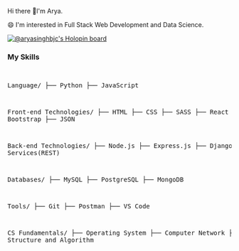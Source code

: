 Hi there 👋I'm Arya.

<!--
**ARYASINGHBJC/ARYASINGHBJC** is a ✨ _special_ ✨ repository because its `README.md` (this file) appears on your GitHub profile.

Here are some ideas to get you started:
-->
<section>
  <p>
   😄 I'm interested in Full Stack Web Development and Data Science.
  </p>
  
 [![@aryasinghbjc's Holopin board](https://holopin.me/aryasinghbjc)](https://holopin.io/@aryasinghbjc)
 
<h3>My Skills</h3>
<pre>

Language/
├── Python
├── JavaScript


Front-end Technologies/
├── HTML
├── CSS
├── SASS
├── React
├──  Bootstrap
├── JSON


Back-end Technologies/
├── Node.js
├── Express.js
├── Django
├── Web Services(REST)


Databases/
├── MySQL
├── PostgreSQL
├── MongoDB


Tools/
├── Git
├── Postman
├── VS Code


CS Fundamentals/
├── Operating System
├── Computer Network
├── Data Structure and Algorithm

 </pre>
<!--
- 👯 I’m looking to collaborate on ...
- 🤔 I’m looking for help with ...
- 💬 Ask me about ...
- 📫 How to reach me: ...
- 😄 Pronouns: ...
- ⚡ Fun fact: ...
-->
